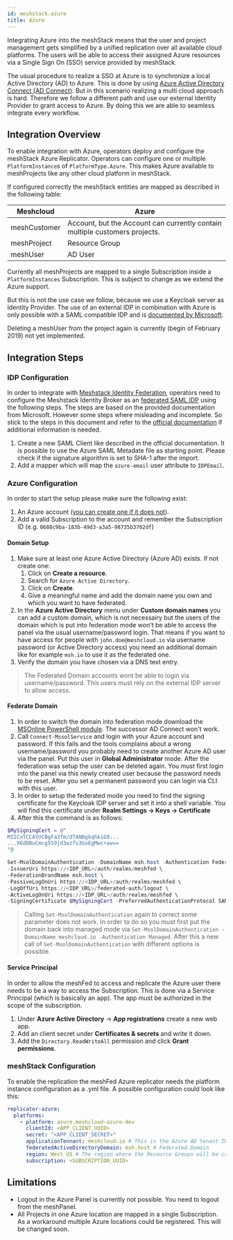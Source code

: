 ```yaml
---
id: meshstack.azure
title: Azure
---
```


Integrating Azure into the meshStack means that the user and project management gets simplified by a unified replication over all available cloud platforms. The users will be able
to access their assigned Azure resources via a Single Sign On (SSO) service provided by meshStack.

The usual procedure to realize a SSO at Azure is to synchronize a local Active Directory (AD) to Azure. This is done by using
[Azure Active Directory Connect (AD Connect)](https://docs.microsoft.com/en-us/azure/active-directory/hybrid/whatis-azure-ad-connect). But in this scenario realizing a multi
cloud approach is hard. Therefore we follow a different path and use our external Identity Provider to grant access to Azure. By doing this we are able to seamless integrate every workflow.

## Integration Overview

To enable integration with Azure, operators deploy and configure the meshStack Azure Replicator. Operators can configure one or multiple `PlatformInstance`s of `PlatformType.Azure`. This makes Azure available to meshProjects like any other cloud platform in meshStack.

If configured correctly the meshStack entities are mapped as described in the following table:

| Meshcloud    | Azure                                                                       |
| ------------ | --------------------------------------------------------------------------- |
| meshCustomer | Account, but the Account can currently contain multiple customers projects. |
| meshProject  | Resource Group                                                              |
| meshUser     | AD User                                                                     |

Currently all meshProjects are mapped to a single Subscription inside a `PlatformInstances` Subscription. This is subject to change as we extend the Azure support.

But this is not the use case we follow, because we use a Keycloak server as Identity Provider. The use of an external IDP in combination with Azure is only possible with a SAML compatible IDP and is [documented by Microsoft](https://docs.microsoft.com/en-us/azure/active-directory/hybrid/how-to-connect-fed-saml-idp).

Deleting a meshUser from the project again is currently (begin of February 2019) not yet implemented.

## Integration Steps

### IDP Configuration

In order to integrate with [Meshstack Identity Federation](./meshstack.identity-federation.md), operators need to configure the Meshstack Identity Broker as an [federated SAML IDP](https://docs.microsoft.com/en-us/azure/active-directory/hybrid/how-to-connect-fed-saml-idp) using the following steps. The steps are based on the provided documentation from Microsoft. However some
steps where misleading and incomplete. So stick to the steps in this document and refer to the [official documentation](https://docs.microsoft.com/en-us/azure/active-directory/hybrid/how-to-connect-fed-saml-idp) if additional information is needed.

1. Create a new SAML Client like described in the official documentation. It is possible to use the Azure SAML Metadate file as starting point. Please check if the signature algorithm
   is set to SHA-1 after the import.
2. Add a mapper which will map the `azure-email` user attribute to `IDPEmail`.

### Azure Configuration

In order to start the setup please make sure the following exist:

1. An Azure account ([you can create one if it does not](https://azure.microsoft.com/en-us/features/azure-portal/)).
2. Add a valid Subscription to the account and remember the Subscription ID (e.g. `0688c9ba-183b-49d3-a3a5-98735b3702df`)

#### Domain Setup

1. Make sure at least one Azure Active Directory (Azure AD) exists. If not create one:
   1. Click on **Create a resource**.
   2. Search for `Azure Active Directory`.
   3. Click on **Create**.
   4. Give a meaningful name and add the domain name you own and which you want to have federated.
2. In the **Azure Active Directory** menu under **Custom domain names** you can add a custom domain, which is not necessairy but the users of the domain which is
   put into federation mode won't be able to access the panel via the usual username/password login. That means if you want to have access for people with `john.doe@meshcloud.io`
   via username password (or Active Directory access) you need an additional domain like for example `msh.io` to use it as the federated one.
3. Verify the domain you have chosen via a DNS text entry.

> The Federated Domain accounts wont be able to login via username/password. This users must rely on the external IDP server to allow access.

#### Federate Domain

1. In order to switch the domain into federation mode download the
   [MSOnline PowerShell module](https://docs.microsoft.com/en-us/powershell/azure/active-directory/overview?view=azureadps-1.0). The successor AD Connect won't work.
2. Call `Connect-MssolService` and login with your Azure account and password. If this fails and the tools complains about a wrong username/password you probably need to create another
   Azure AD user via the panel. Put this user in **Global Administrator** mode. After the federation was setup the user can be deleted again. You must first
   login into the panel via this newly created user because the password needs to be reset. After you set a permanent password you can login via CLI with this user.
3. In order to setup the federated mode you need to find the signing certificate for the Keycloak IDP server and set it into a shell variable. You will find
  this certificate under **Realm Settings &rarr; Keys &rarr; Certificate**
4. After this the command is as follows:

```powershell
$MySigningCert = @"
MIICnTCCAYUCBgFa3Tm/dTANBgkqhkiG9...
...X6dDBuCmcg5S9jd3wzfu3GoEgMwc+aw==
"@

Set-MsolDomainAuthentication -DomainName msh.host -Authentication Federated \
-IssuerUri https://<IDP_URL>/auth/realms/meshfed \
-FederationBrandName msh.host \
-PassiveLogOnUri https://<IDP_URL>/auth/realms/meshfed \
-LogOffUri https://<IDP_URL>/federated-auth/logout \
-ActiveLogOnUri https://<IDP_URL>/auth/realms/meshfed \
-SigningCertificate $MySigningCert -PreferredAuthenticationProtocol SAMLP
```

> Calling `Set-MsolDomainAuthentication` again to correct some parameter does not work. In order to do so you must first put the domain back into managed mode
> via ```Set-MsolDomainAuthentication -DomainName meshcloud.io -Authentication Managed```.
> After this a new call of `Set-MsolDomainAuthentication` with different options is possible.

#### Service Principal

In order to allow the meshFed to access and replicate the Azure user there needs to be a way to access the Subscription. This is done via a Service
Principal (which is basically an app). The app must be authorized in the scope of the subscription.

1. Under **Azure Active Directory** &rarr; **App registrations** create a new web app.
2. Add an client secret under **Certificates &amp; secrets** and write it down.
3. Add the `Directory.ReadWriteAll` permission and click **Grant permissions**.

### meshStack Configuration

To enable the replication the meshFed Azure replicator needs the platform instance configuration as a .yml file. A possible configuration could look like this:

```yml
replicator-azure:
  platforms:
    - platform: azure.meshcloud-azure-dev
      clientId: <APP_CLIENT_UUID>
      secret: "<APP_CLIENT_SECRET>"
      applicationTennant: meshcloud.io # This is the Azure AD tenant ID
      federatedActiveDirectoryDomain: msh.host # Federated Domain
      region: West US # The region where the Resource Groups will be created
      subscription: <SUBSCRIPTION_UUID>

```

## Limitations

- Logout in the Azure Panel is currently not possible. You need to logout from the meshPanel.
- All Projects in one Azure location are mapped in a single Subscription. As a workaround multiple Azure locations could be registered. This will be changed soon.